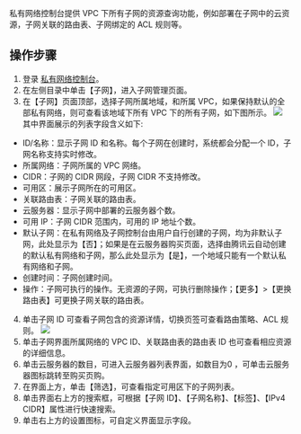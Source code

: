 私有网络控制台提供 VPC 下所有子网的资源查询功能，例如部署在子网中的云资源，子网关联的路由表、子网绑定的 ACL 规则等。

## 操作步骤
1. 登录 [私有网络控制台](https://console.cloud.tencent.com/vpc)。
2. 在左侧目录中单击【子网】，进入子网管理页面。
3. 在【子网】页面顶部，选择子网所属地域，和所属 VPC，如果保持默认的全部私有网络，则可查看该地域下所有 VPC 下的所有子网，如下图所示。
![](https://main.qcloudimg.com/raw/233565a7af135f46a937fc9961bf9085.png)
其中界面展示的列表字段含义如下:
 + ID/名称：显示子网 ID 和名称。每个子网在创建时，系统都会分配一个 ID，子网名称支持实时修改。
 + 所属网络：子网所属的 VPC 网络。
 + CIDR：子网的 CIDR 网段，子网 CIDR 不支持修改。
 + 可用区：展示子网所在的可用区。
 + 关联路由表：子网关联的路由表。
 + 云服务器：显示子网中部署的云服务器个数。
 + 可用 IP：子网 CIDR 范围内，可用的 IP 地址个数。
 + 默认子网：在私有网络及子网控制台由用户自行创建的子网，均为非默认子网，此处显示为【否】；如果是在云服务器购买页面，选择由腾讯云自动创建的默认私有网络和子网，那么此处显示为【是】，一个地域只能有一个默认私有网络和子网。
 + 创建时间：子网创建时间。
 + 操作：子网可执行的操作。无资源的子网，可执行删除操作；【更多】>【更换路由表】可更换子网关联的路由表。
4. 单击子网 ID 可查看子网包含的资源详情，切换页签可查看路由策略、ACL 规则。
    ![](https://main.qcloudimg.com/raw/33574f558d2725b50c248520b2f11519.png)
5. 单击子网界面所属网络的 VPC ID、关联路由表的路由表 ID 也可查看相应资源的详细信息。
6. 单击云服务器的数目，可进入云服务器列表界面，如数目为0 ，可单击云服务器图标跳转至购买页购。
7. 在界面上方，单击【筛选】，可查看指定可用区下的子网列表。
8. 单击界面右上方的搜索框，可根据【子网 ID】、【子网名称】、【标签】、【IPv4 CIDR】属性进行快速搜索。
9. 单击右上方的设置图标，可自定义界面显示字段。

